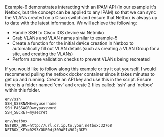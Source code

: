 Example-6 demonstrates interacting with an IPAM API (in our example it's Netbox, but the concept can be applied to any IPAM) so that we can sync the VLANs created on a Cisco switch and ensure that Netbox is always up to date with the latest information. We will achieve the following:

- Handle SSH to Cisco IOS device via Netmiko
- Grab VLANs and VLAN names similar to example-5
- Create a function for the initial device creation in Netbox to automatically fill out VLAN details (such as creating a VLAN Group for a site, and creating the VLANs)
- Perform some validation checks to prevent VLANs being recreated

If you would like to follow along this example or try it out yourself, I would recommend pulling the netbox docker container since it takes minutes to get up and running. Create an API key and use this in the script. Ensure there is a folder named 'env' and create 2 files called: 'ssh' and 'netbox' within this folder.

```
env/ssh
SSH_USERNAME=myusername
SSH_PASSWORD=mypassword
SSH_SECRET=mysecret
```

```
env/netbox
NETBOX_URL=http://url.or.ip.to.your.netbox:32768
NETBOX_KEY=0293YOUR0dj309API4902j3KEY
```